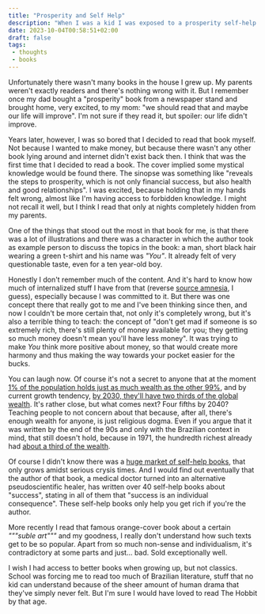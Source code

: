 ```yaml
---
title: "Prosperity and Self Help"
description: "When I was a kid I was exposed to a prosperity self-help book and it was an interesting experience."
date: 2023-10-04T00:58:51+02:00
draft: false
tags:
 - thoughts
 - books
---
```


Unfortunately there wasn't many books in the house I grew up. My parents weren't exactly readers and there's nothing wrong with it. But I remember once my dad bought a "prosperity" book from a newspaper stand and brought home, very excited, to my mom: "we should read that and maybe our life will improve". I'm not sure if they read it, but spoiler: our life didn't improve.

Years later, however, I was so bored that I decided to read that book myself. Not because I wanted to make money, but because there wasn't any other book lying around and internet didn't exist back then. I think that was the first time that I decided to read a book. The cover implied some mystical knowledge would be found there. The sinopse was something like "reveals the steps to prosperity, which is not only financial success, but also health and good relationships". I was excited, because holding that in my hands felt wrong, almost like I'm having access to forbidden knowledge. I might not recall it well, but I think I read that only at nights completely hidden from my parents.

One of the things that stood out the most in that book for me, is that there was a lot of illustrations and there was a character in which the author took as example person to discuss the topics in the book: a man, short black hair wearing a green t-shirt and his name was _"You"_. It already felt of very questionable taste, even for a ten year-old boy.

Honestly I don't remember much of the content. And it's hard to know how much of internalized stuff I have from that (reverse [source amnesia](https://en.wikipedia.org/wiki/Source_amnesia), I guess), especially because I was committed to it. But there was one concept there that really got to me and I've been thinking since then, and now I couldn't be more certain that, not only it's completely wrong, but it's also a terrible thing to teach: the concept of "don't get mad if someone is so extremely rich, there's still plenty of money available for you; they getting so much money doesn't mean you'll have less money". It was trying to make _You_ think more positive about money, so that would create more harmony and thus making the way towards your pocket easier for the bucks.

You can laugh now. Of course it's not a secret to anyone that at the moment [1% of the population holds just as much wealth as the other 99%](https://www.ubs.com/global/en/family-office-uhnw/reports/global-wealth-report-2023/exploring.html), and by current growth tendency, [by 2030, they'll have two thirds of the global wealth](https://www.theguardian.com/business/2018/apr/07/global-inequality-tipping-point-2030). It's rather close, but what comes next? Four fifths by 2040? Teaching people to not concern about that because, after all, there's enough wealth for anyone, is just religious dogma. Even if you argue that it was written by the end of the 90s and only with the Brazilian context in mind, that still doesn't hold, because in 1971, the hundredth richest already had [about a third of the wealth](https://oglobo.globo.com/brasil/desigualdade-no-brasil-disparou-durante-ditaduras-diz-relatorio-25148369).

Of course I didn't know there was a [huge market of self-help books](https://wordsrated.com/self-help-books-statistics/), that only grows amidst serious crysis times. And I would find out eventually that the author of that book, a medical doctor turned into an alternative pseudoscientific healer, has written over 40 self-help books about "success", stating in all of them that "success is an individual consequence". These self-help books only help you get rich if you're the author.

More recently I read that famous orange-cover book about a certain _"""suble art"""_ and my goodness, I really don't understand how such texts get to be so popular. Apart from so much non-sense and individualism, it's contradictory at some parts and just... bad. Sold exceptionally well.

I wish I had access to better books when growing up, but not classics. School was forcing me to read too much of Brazilian literature, stuff that no kid can understand because of the sheer amount of human drama that they've simply never felt. But I'm sure I would have loved to read The Hobbit by that age.
